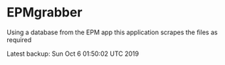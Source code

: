 # EPMgrabber
Using a database from the EPM app this application scrapes the files as required


Latest backup: Sun Oct 6 01:50:02 UTC 2019
